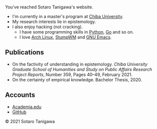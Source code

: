 You've reached Sotaro Tanigawa's website.

- I'm currently in a master's program at [Chiba University](https://www.chiba-u.ac.jp/).
- My research interests lie in epistemology.
- I also enjoy hacking (not cracking).
  - I have some programming skills in [Python](https://www.python.org/), [Go](https://golang.org/) and so on.
  - I love [Arch Linux](https://archlinux.org/), [StumpWM](https://stumpwm.github.io/) and [GNU Emacs](https://www.gnu.org/software/emacs/).

## Publications

- On the factivity of understanding in epistemology. _Chiba University Graduate School of Humanities and Study on Public Affairs Research Project Reports_, Number 359, Pages 40&ndash;49, February 2021.
- On the certainty of empirical knowledge. Bachelor Thesis, 2020.

## Accounts

- [Academia.edu](https://chiba-u.academia.edu/SotaroTanigawa)
- [GitHub](https://github.com/sotanigawa)

&copy; 2021 Sotaro Tanigawa
